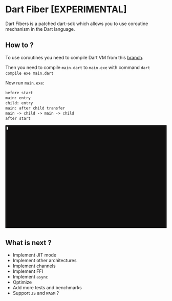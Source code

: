 # Dart Fiber [EXPERIMENTAL]

Dart Fibers is a patched dart-sdk which allows you to use coroutine mechanism in the Dart language. 

## How to ?

To use coroutines you need to compile Dart VM from this [branch](https://github.com/antonbashir/dart/pull/3).

Then you need to compile `main.dart` to `main.exe` with command `dart compile exe main.dart` 

Now run `main.exe`:

```
before start
main: entry
child: entry
main: after child transfer
main -> child -> main -> child
after start
```

![](fibers.gif)

## What is next ?

* Implement JIT mode
* Implement other architectures
* Implement channels
* Implement FFI
* Implement `async`
* Optimize
* Add more tests and benchmarks
* Support `JS` and `WASM` ?
